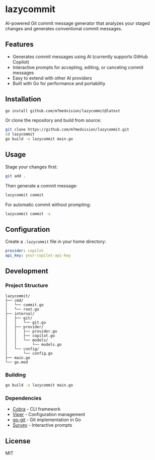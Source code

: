# lazycommit

AI-powered Git commit message generator that analyzes your staged changes and generates conventional commit messages.

## Features

- Generates commit messages using AI (currently supports GitHub Copilot)
- Interactive prompts for accepting, editing, or canceling commit messages
- Easy to extend with other AI providers
- Built with Go for performance and portability

## Installation

```bash
go install github.com/m7medvision/lazycommit@latest
```

Or clone the repository and build from source:

```bash
git clone https://github.com/m7medvision/lazycommit.git
cd lazycommit
go build -o lazycommit main.go
```

## Usage

Stage your changes first:

```bash
git add .
```

Then generate a commit message:

```bash
lazycommit commit
```

For automatic commit without prompting:

```bash
lazycommit commit -a
```

## Configuration

Create a `.lazycommit` file in your home directory:

```yaml
provider: copilot
api_key: your-copilot-api-key
```

## Development

### Project Structure

```
lazycommit/
├── cmd/
│   └── commit.go
│   └── root.go
├── internal/
│   ├── git/
│   │   └── git.go
│   ├── provider/
│   │   ├── provider.go
│   │   ├── copilot.go
│   │   └── models/
│   │       └── models.go
│   └── config/
│       └── config.go
├── main.go
└── go.mod
```

### Building

```bash
go build -o lazycommit main.go
```

### Dependencies

- [Cobra](https://github.com/spf13/cobra) - CLI framework
- [Viper](https://github.com/spf13/viper) - Configuration management
- [go-git](https://github.com/go-git/go-git) - Git implementation in Go
- [Survey](https://github.com/AlecAivazis/survey) - Interactive prompts

## License

MIT